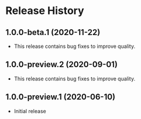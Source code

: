 # Release History

## 1.0.0-beta.1 (2020-11-22)
- This release contains bug fixes to improve quality.

## 1.0.0-preview.2 (2020-09-01)
- This release contains bug fixes to improve quality.

## 1.0.0-preview.1 (2020-06-10)
- Initial release
